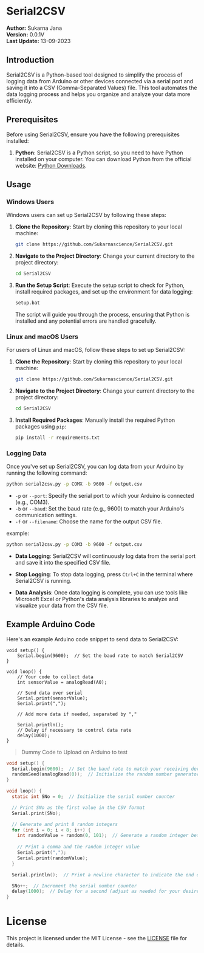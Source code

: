 # Serial2CSV

**Author:** Sukarna Jana  
**Version:** 0.0.1V  
**Last Update:** 13-09-2023  

## Introduction

Serial2CSV is a Python-based tool designed to simplify the process of logging data from Arduino or other devices connected via a serial port and saving it into a CSV (Comma-Separated Values) file. This tool automates the data logging process and helps you organize and analyze your data more efficiently.

## Prerequisites

Before using Serial2CSV, ensure you have the following prerequisites installed:

1. **Python**: Serial2CSV is a Python script, so you need to have Python installed on your computer. You can download Python from the official website: [Python Downloads](https://www.python.org/downloads/).

## Usage

### Windows Users

Windows users can set up Serial2CSV by following these steps:

1. **Clone the Repository**: Start by cloning this repository to your local machine:

    ```bash
    git clone https://github.com/Sukarnascience/Serial2CSV.git
    ```

2. **Navigate to the Project Directory**: Change your current directory to the project directory:

    ```bash
    cd Serial2CSV
    ```

3. **Run the Setup Script**: Execute the setup script to check for Python, install required packages, and set up the environment for data logging:

    ```bash
    setup.bat
    ```

    The script will guide you through the process, ensuring that Python is installed and any potential errors are handled gracefully.

### Linux and macOS Users

For users of Linux and macOS, follow these steps to set up Serial2CSV:

1. **Clone the Repository**: Start by cloning this repository to your local machine:

    ```bash
    git clone https://github.com/Sukarnascience/Serial2CSV.git
    ```

2. **Navigate to the Project Directory**: Change your current directory to the project directory:

    ```bash
    cd Serial2CSV
    ```

3. **Install Required Packages**: Manually install the required Python packages using `pip`:

    ```bash
    pip install -r requirements.txt
    ```

### Logging Data

Once you've set up Serial2CSV, you can log data from your Arduino by running the following command:

```bash
python serial2csv.py -p COMX -b 9600 -f output.csv
```

* `-p` or `--port`: Specify the serial port to which your Arduino is connected (e.g., COM3).
* `-b` or `--baud`: Set the baud rate (e.g., 9600) to match your Arduino's communication settings.
* `-f` or `--filename`: Choose the name for the output CSV file.

example: 
```bash
python serial2csv.py -p COM3 -b 9600 -f output.csv
```
* **Data Logging**: Serial2CSV will continuously log data from the serial port and save it into the specified CSV file.

* **Stop Logging**: To stop data logging, press `Ctrl+C` in the terminal where Serial2CSV is running.

* **Data Analysis**: Once data logging is complete, you can use tools like Microsoft Excel or Python's data analysis libraries to analyze and visualize your data from the CSV file.

## Example Arduino Code

Here's an example Arduino code snippet to send data to Serial2CSV:


```arduino
void setup() {
    Serial.begin(9600);  // Set the baud rate to match Serial2CSV
}

void loop() {
    // Your code to collect data
    int sensorValue = analogRead(A0);
    
    // Send data over serial
    Serial.print(sensorValue);
    Serial.print(",");
    
    // Add more data if needed, separated by ","
    
    Serial.println();
    // Delay if necessary to control data rate
    delay(1000);
}
```

> Dummy Code to Upload on Arduino to test
```c
void setup() {
  Serial.begin(9600);  // Set the baud rate to match your receiving device
  randomSeed(analogRead(0));  // Initialize the random number generator with a seed
}

void loop() {
  static int SNo = 0;  // Initialize the serial number counter

  // Print SNo as the first value in the CSV format
  Serial.print(SNo);

  // Generate and print 8 random integers
  for (int i = 0; i < 8; i++) {
    int randomValue = random(0, 101);  // Generate a random integer between 0 and 100 (adjust as needed)
    
    // Print a comma and the random integer value
    Serial.print(",");
    Serial.print(randomValue);
  }

  Serial.println();  // Print a newline character to indicate the end of the CSV line

  SNo++;  // Increment the serial number counter
  delay(1000);  // Delay for a second (adjust as needed for your desired data rate)
}

```

# License

This project is licensed under the MIT License - see the [LICENSE](LICENSE) file for details.
